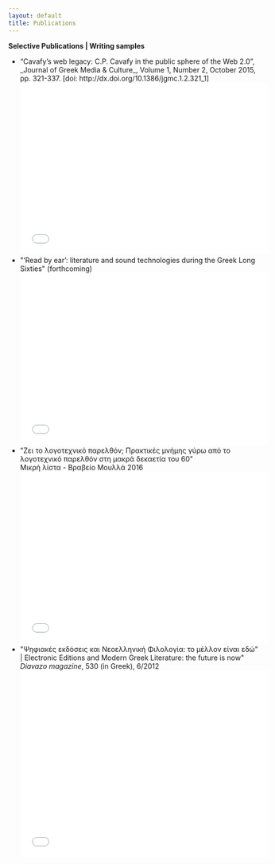 ```yaml
---
layout: default
title: Publications
---
```

**Selective Publications | Writing samples**
<ul>
<li>
“Cavafy’s web legacy: C.P. Cavafy in the public sphere of the Web 2.0”, _Journal of Greek Media &amp; Culture_, Volume 1, Number 2, October 2015, pp. 321-337. [doi: http://dx.doi.org/10.1386/jgmc.1.2.321_1]<br/>
<embed src="../cavafyweb.pdf" width="500" height="345" type='application/pdf'/>

<li>
"‘Read by ear’: literature and sound technologies during the Greek Long Sixties" (forthcoming)<br/>
<embed src="../Readbyear.pdf" width="500" height="345" type='application/pdf'/>
</li>

<li>"Ζει το λογοτεχνικό παρελθόν; Πρακτικές μνήμης γύρω από το λογοτεχνικό παρελθόν στη μακρά δεκαετία του 60"<br/>
Μικρή λίστα - Βραβείο Μουλλά 2016 
<embed src="../Zei_to_logotexniko_parelthon_Sichani_CCBY.pdf" width="500" height="345" type='application/pdf'/>
</li>
<li>"Ψηφιακές εκδόσεις και Νεοελληνική Φιλολογία: το μέλλον είναι εδώ" | Electronic Editions and Modern Greek Literature: the future is now"
<em>Diavazo magazine</em>, 530 (in Greek), 6/2012 <br/>
<embed src="../DIAVAZO.pdf" width="500" height="375" type='application/pdf'/>
</li>
</ul>
